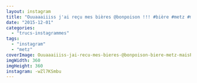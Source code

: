 ```yaml
---
layout: instagram
title: "Ouuaaaiiiss j'ai reçu mes bières @bonpoison !!! #bière #metz #maisPasAmos"
date: "2015-12-01"
categories: 
  - "trucs-instagrammes"
tags: 
  - "instagram"
  - "metz"
coverImage: Ouuaaaiiiss-jai-recu-mes-bieres-@bonpoison-biere-metz-maisPasAmos.jpg
imgWidth: 360
imgHeight: 360
instagram: -wZl7KSmbu
---
```

